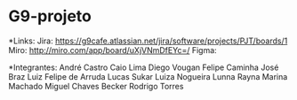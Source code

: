 # G9-projeto
*Links:
Jira: https://g9cafe.atlassian.net/jira/software/projects/PJT/boards/1
Miro: http://miro.com/app/board/uXjVNmDfEYc=/
Figma: 

*Integrantes:
André Castro
Caio Lima
Diego Vougan
Felipe Caminha
José Braz
Luiz Felipe de Arruda
Lucas Sukar
Luiza Nogueira
Lunna Rayna
Marina Machado
Miguel Chaves Becker
Rodrigo Torres
